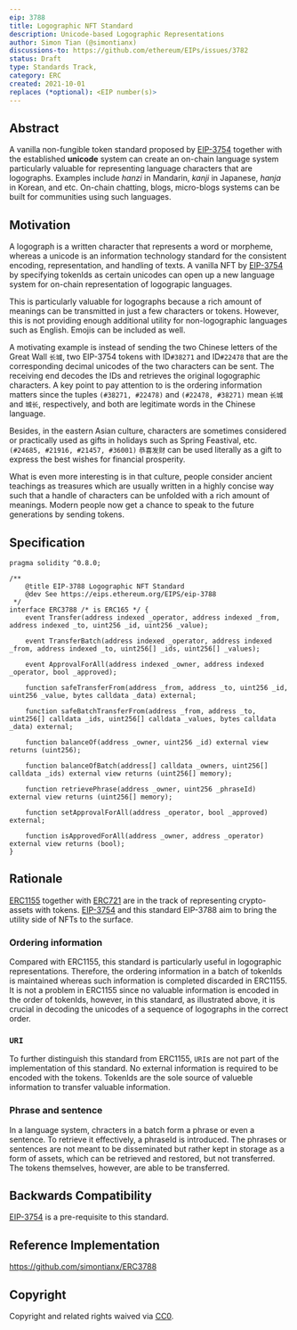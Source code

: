 ```yaml
---
eip: 3788
title: Logographic NFT Standard
description: Unicode-based Logographic Representations
author: Simon Tian (@simontianx)
discussions-to: https://github.com/ethereum/EIPs/issues/3782
status: Draft
type: Standards Track,
category: ERC
created: 2021-10-01
replaces (*optional): <EIP number(s)>
---
```


## Abstract
A vanilla non-fungible token standard proposed by [EIP-3754](./eip-3754.md)
together with the established **unicode** system can create an on-chain language
system particularly valuable for representing language characters that are
logographs. Examples include _hanzi_ in Mandarin, _kanji_ in Japanese, _hanja_
in Korean, and etc. On-chain chatting, blogs, micro-blogs systems can be built
for communities using such languages.

## Motivation
A logograph is a written character that represents a word or morpheme, whereas a
unicode is an information technology standard for the consistent encoding,
representation, and handling of texts. A vanilla NFT by [EIP-3754](./eip-3754.md)
by specifying tokenIds as certain unicodes can open up a new language system for
on-chain representation of logograpic languages.

This is particularly valuable for logographs because a rich amount of meanings
can be transmitted in just a few characters or tokens. However, this is not
providing enough additional utility for non-logographic languages such as English.
Emojis can be included as well.

A motivating example is instead of sending the two Chinese letters of the Great Wall
`长城`, two EIP-3754 tokens with ID`#38271` and ID`#22478` that are the
corresponding decimal unicodes of the two characters can be sent. The
receiving end decodes the IDs and retrieves the original logographic characters.
A key point to pay attention to is the ordering information matters since the
tuples `(#38271, #22478)` and `(#22478, #38271)` mean `长城` and `城长`,
respectively, and both are legitimate words in the Chinese language.

Besides, in the eastern Asian culture, characters are sometimes considered or
practically used as gifts in holidays such as Spring Feastival, etc.
`(#24685, #21916, #21457, #36001)` `恭喜发财` can be used literally as a gift to 
express the best wishes for financial prosperity.

What is even more interesting is in that culture, people consider ancient teachings
as treasures which are usually written in a highly concise way such that a handle 
of characters can be unfolded with a rich amount of meanings. Modern people now get 
a chance to speak to the future generations by sending tokens.

## Specification
```
pragma solidity ^0.8.0;

/**
    @title EIP-3788 Logographic NFT Standard
    @dev See https://eips.ethereum.org/EIPS/eip-3788
 */
interface ERC3788 /* is ERC165 */ {
    event Transfer(address indexed _operator, address indexed _from, address indexed _to, uint256 _id, uint256 _value);

    event TransferBatch(address indexed _operator, address indexed _from, address indexed _to, uint256[] _ids, uint256[] _values);

    event ApprovalForAll(address indexed _owner, address indexed _operator, bool _approved);

    function safeTransferFrom(address _from, address _to, uint256 _id, uint256 _value, bytes calldata _data) external;

    function safeBatchTransferFrom(address _from, address _to, uint256[] calldata _ids, uint256[] calldata _values, bytes calldata _data) external;

    function balanceOf(address _owner, uint256 _id) external view returns (uint256);

    function balanceOfBatch(address[] calldata _owners, uint256[] calldata _ids) external view returns (uint256[] memory);

    function retrievePhrase(address _owner, uint256 _phraseId) external view returns (uint256[] memory);

    function setApprovalForAll(address _operator, bool _approved) external;

    function isApprovedForAll(address _owner, address _operator) external view returns (bool);
}
```

## Rationale
[ERC1155](./eip-1155.md) together with [ERC721](./eip-721.md) are in the track of
representing crypto-assets with tokens. [EIP-3754](./eip-3754.md) and this standard
EIP-3788 aim to bring the utility side of NFTs to the surface.

### Ordering information
Compared with ERC1155, this standard is particularly useful in logographic
representations. Therefore, the ordering information in a batch of tokenIds is
maintained whereas such information is completed discarded in ERC1155. It is not
a problem in ERC1155 since no valuable information is encoded in the order of
tokenIds, however, in this standard, as illustrated above, it is crucial in
decoding the unicodes of a sequence of logographs in the correct order.

### `URI`
To further distinguish this standard from ERC1155, `URI`s are not part of the
implementation of this standard. No external information is required to be encoded
with the tokens. TokenIds are the sole source of valueble information to transfer
valuable information.

### Phrase and sentence
In a language system, chracters in a batch form a phrase or even a sentence. To
retrieve it effectively, a phraseId is introduced. The phrases or sentences are
not meant to be disseminated but rather kept in storage as a form of assets,
which can be retrieved and restored, but not transferred. The tokens themselves,
however, are able to be transferred.

## Backwards Compatibility
[EIP-3754](./eip-3754.md) is a pre-requisite to this standard.

## Reference Implementation
https://github.com/simontianx/ERC3788

## Copyright
Copyright and related rights waived via [CC0](https://creativecommons.org/publicdomain/zero/1.0/).
